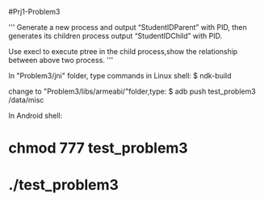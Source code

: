 #Prj1-Problem3

'''
Generate a new process and output
“StudentIDParent” with PID, then generates its children process output “StudentIDChild” with PID. 

Use execl to execute ptree in the child process,show the relationship between above two process.
'''

In "Problem3/jni" folder, type commands in Linux shell:
$ ndk-build

change to "Problem3/libs/armeabi/"folder,type:
$ adb push test_problem3 /data/misc

In Android shell:
# chmod 777 test_problem3
# ./test_problem3


